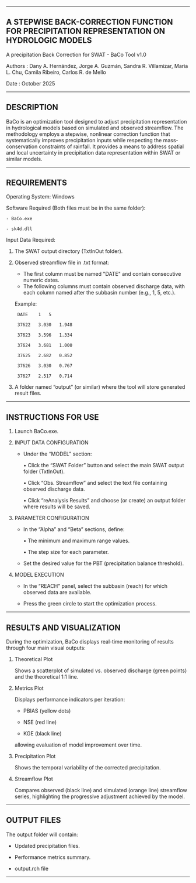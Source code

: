 ------------
A STEPWISE BACK-CORRECTION FUNCTION FOR PRECIPITATION REPRESENTATION ON HYDROLOGIC MODELS
------------

A precipitation Back Correction for SWAT - BaCo Tool v1.0

Authors : Dany A. Hernández, Jorge A. Guzmán, Sandra R. Villamizar, Maria L. Chu, Camila Ribeiro, Carlos R. de Mello

Date    : October 2025

------------
DESCRIPTION
------------

BaCo is an optimization tool designed to adjust precipitation representation in hydrological models based on simulated and observed streamflow. The methodology employs a stepwise, nonlinear correction function that systematically improves precipitation inputs while respecting the mass-conservation constraints of rainfall. It provides a means to address spatial and local uncertainty in precipitation data representation within SWAT or similar models.

------------
REQUIREMENTS
------------
Operating System: Windows

Software Required (Both files must be in the same folder):

    - BaCo.exe
    
    - sk4d.dll
      

Input Data Required:
1. The SWAT output directory (TxtInOut folder).
2. Observed streamflow file in .txt format:
   - The first column must be named "DATE" and contain consecutive numeric dates.
   - The following columns must contain observed discharge data, with each column named after the subbasin number (e.g., 1, 5, etc.).

    Example:

        DATE	1	5

        37622	3.030	1.948

        37623	3.596	1.334

        37624	3.681	1.000

        37625	2.682	0.852

        37626	3.030	0.767

        37627	2.517	0.714


3. A folder named “output” (or similar) where the tool will store generated result files.

------------
INSTRUCTIONS FOR USE
------------

1.  Launch BaCo.exe.

2.  INPUT DATA CONFIGURATION
     - Under the “MODEL” section:
       
       • Click the “SWAT Folder” button and select the main SWAT output folder (TxtInOut).
       
       • Click “Obs. Streamflow” and select the text file containing observed discharge data.
       
       • Click “reAnalysis Results” and choose (or create) an output folder where results will be saved.
       

3.  PARAMETER CONFIGURATION
     - In the “Alpha” and “Beta” sections, define:
       
         • The minimum and maximum range values.
       
         • The step size for each parameter.
       
     - Set the desired value for the PBT (precipitation balance threshold).
       

4.  MODEL EXECUTION
   
     - In the “REACH” panel, select the subbasin (reach) for which observed data are available.
   
     - Press the green circle to start the optimization process.
       

------------
RESULTS AND VISUALIZATION
------------

During the optimization, BaCo displays real-time monitoring of results through four main visual outputs:

1. Theoretical Plot
   
   Shows a scatterplot of simulated vs. observed discharge (green points) and the theoretical 1:1 line.

3. Metrics Plot
   
   Displays performance indicators per iteration:
   
   - PBIAS (yellow dots)
     
   - NSE (red line)
     
   - KGE (black line)
     
   allowing evaluation of model improvement over time.
   

5. Precipitation Plot
   
   Shows the temporal variability of the corrected precipitation.
   

7. Streamflow Plot
   
   Compares observed (black line) and simulated (orange line) streamflow series, highlighting the progressive adjustment achieved by the model.
   

------------
OUTPUT FILES
------------
The output folder will contain:

- Updated precipitation files.
  
- Performance metrics summary.
  
- output.rch file
------------
